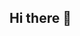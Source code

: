 ## Hi there 👋

<!--
**jajasteen/jajasteen** is a ✨ _special_ ✨ repository because its `README.md` (this file) appears on your GitHub profile.

Here are some ideas to get you started:

- 🔭 I’m currently working on ... 
- 🌱 I’m currently learning ... UX degree in ASU
- 👯 I’m looking to collaborate on ...
- 🤔 I’m looking for help with ...
- 💬 Ask me about ...
- 📫 How to reach me: [...](https://www.behance.net/jagcreated?locale=en_US) 
- 😄 Pronouns: ... He/Him
- ⚡ Fun fact: ...
-->
